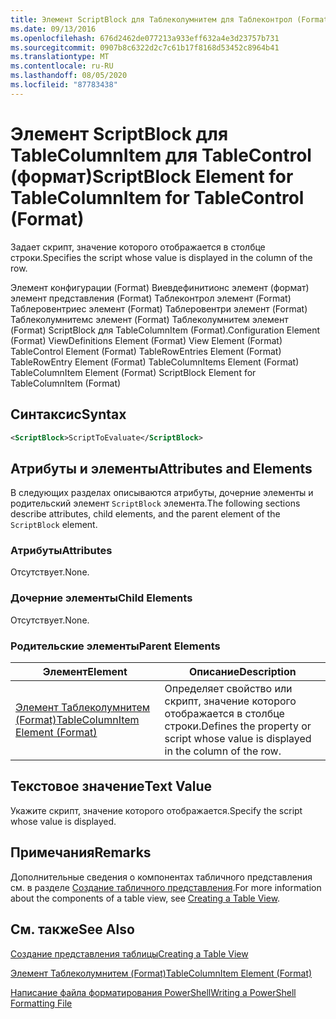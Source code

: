 ```yaml
---
title: Элемент ScriptBlock для Таблеколумнитем для Таблеконтрол (Format) | Документация Майкрософт
ms.date: 09/13/2016
ms.openlocfilehash: 676d2462de077213a933eff632a4e3d23757b731
ms.sourcegitcommit: 0907b8c6322d2c7c61b17f8168d53452c8964b41
ms.translationtype: MT
ms.contentlocale: ru-RU
ms.lasthandoff: 08/05/2020
ms.locfileid: "87783438"
---
```

# <a name="scriptblock-element-for-tablecolumnitem-for-tablecontrol-format"></a><span data-ttu-id="ef059-102">Элемент ScriptBlock для TableColumnItem для TableControl (формат)</span><span class="sxs-lookup"><span data-stu-id="ef059-102">ScriptBlock Element for TableColumnItem for TableControl (Format)</span></span>

<span data-ttu-id="ef059-103">Задает скрипт, значение которого отображается в столбце строки.</span><span class="sxs-lookup"><span data-stu-id="ef059-103">Specifies the script whose value is displayed in the column of the row.</span></span>

<span data-ttu-id="ef059-104">Элемент конфигурации (Format) Виевдефинитионс элемент (формат) элемент представления (Format) Таблеконтрол элемент (Format) Таблеровентриес элемент (Format) Таблеровентри элемент (Format) Таблеколумнитемс элемент (Format) Таблеколумнитем элемент (Format) ScriptBlock для TableColumnItem (Format).</span><span class="sxs-lookup"><span data-stu-id="ef059-104">Configuration Element (Format) ViewDefinitions Element (Format) View Element (Format) TableControl Element (Format) TableRowEntries Element (Format) TableRowEntry Element (Format) TableColumnItems Element (Format) TableColumnItem Element (Format) ScriptBlock Element for TableColumnItem (Format)</span></span>

## <a name="syntax"></a><span data-ttu-id="ef059-105">Синтаксис</span><span class="sxs-lookup"><span data-stu-id="ef059-105">Syntax</span></span>

```xml
<ScriptBlock>ScriptToEvaluate</ScriptBlock>
```

## <a name="attributes-and-elements"></a><span data-ttu-id="ef059-106">Атрибуты и элементы</span><span class="sxs-lookup"><span data-stu-id="ef059-106">Attributes and Elements</span></span>

<span data-ttu-id="ef059-107">В следующих разделах описываются атрибуты, дочерние элементы и родительский элемент `ScriptBlock` элемента.</span><span class="sxs-lookup"><span data-stu-id="ef059-107">The following sections describe attributes, child elements, and the parent element of the `ScriptBlock` element.</span></span>

### <a name="attributes"></a><span data-ttu-id="ef059-108">Атрибуты</span><span class="sxs-lookup"><span data-stu-id="ef059-108">Attributes</span></span>

<span data-ttu-id="ef059-109">Отсутствует.</span><span class="sxs-lookup"><span data-stu-id="ef059-109">None.</span></span>

### <a name="child-elements"></a><span data-ttu-id="ef059-110">Дочерние элементы</span><span class="sxs-lookup"><span data-stu-id="ef059-110">Child Elements</span></span>

<span data-ttu-id="ef059-111">Отсутствует.</span><span class="sxs-lookup"><span data-stu-id="ef059-111">None.</span></span>

### <a name="parent-elements"></a><span data-ttu-id="ef059-112">Родительские элементы</span><span class="sxs-lookup"><span data-stu-id="ef059-112">Parent Elements</span></span>

|<span data-ttu-id="ef059-113">Элемент</span><span class="sxs-lookup"><span data-stu-id="ef059-113">Element</span></span>|<span data-ttu-id="ef059-114">Описание</span><span class="sxs-lookup"><span data-stu-id="ef059-114">Description</span></span>|
|-------------|-----------------|
|[<span data-ttu-id="ef059-115">Элемент Таблеколумнитем (Format)</span><span class="sxs-lookup"><span data-stu-id="ef059-115">TableColumnItem Element (Format)</span></span>](./tablecolumnitem-element-for-tablecolumnitems-for-tablecontrol-format.md)|<span data-ttu-id="ef059-116">Определяет свойство или скрипт, значение которого отображается в столбце строки.</span><span class="sxs-lookup"><span data-stu-id="ef059-116">Defines the property or script whose value is displayed in the column of the row.</span></span>|

## <a name="text-value"></a><span data-ttu-id="ef059-117">Текстовое значение</span><span class="sxs-lookup"><span data-stu-id="ef059-117">Text Value</span></span>

<span data-ttu-id="ef059-118">Укажите скрипт, значение которого отображается.</span><span class="sxs-lookup"><span data-stu-id="ef059-118">Specify the script whose value is displayed.</span></span>

## <a name="remarks"></a><span data-ttu-id="ef059-119">Примечания</span><span class="sxs-lookup"><span data-stu-id="ef059-119">Remarks</span></span>

<span data-ttu-id="ef059-120">Дополнительные сведения о компонентах табличного представления см. в разделе [Создание табличного представления](./creating-a-table-view.md).</span><span class="sxs-lookup"><span data-stu-id="ef059-120">For more information about the components of a table view, see [Creating a Table View](./creating-a-table-view.md).</span></span>

## <a name="see-also"></a><span data-ttu-id="ef059-121">См. также</span><span class="sxs-lookup"><span data-stu-id="ef059-121">See Also</span></span>

[<span data-ttu-id="ef059-122">Создание представления таблицы</span><span class="sxs-lookup"><span data-stu-id="ef059-122">Creating a Table View</span></span>](./creating-a-table-view.md)

[<span data-ttu-id="ef059-123">Элемент Таблеколумнитем (Format)</span><span class="sxs-lookup"><span data-stu-id="ef059-123">TableColumnItem Element (Format)</span></span>](./tablecolumnitem-element-for-tablecolumnitems-for-tablecontrol-format.md)

[<span data-ttu-id="ef059-124">Написание файла форматирования PowerShell</span><span class="sxs-lookup"><span data-stu-id="ef059-124">Writing a PowerShell Formatting File</span></span>](./writing-a-powershell-formatting-file.md)
